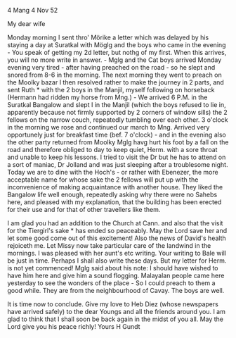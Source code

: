 4 Mang 4 Nov 52

My dear wife

Monday morning I sent thro' Mörike a letter which was delayed by his staying a day at Suratkal with Möglg and the boys who came in the evening - You speak of getting my 2d letter, but nothg of my first. When this arrives, you will no more write in answer. - Mglg and the Cat boys arrived Monday evening very tired - after having preached on the road - so he slept and snored from 8-6 in the morning. The next morning they went to preach on the Moolky bazar I then resolved rather to make the journey in 2 parts, and sent Ruth <Ramav>* with the 2 boys in the Manjil, myself following on horseback (Hermann had ridden my horse from Mng.) - We arrived 6 P.M. in the Suratkal Bangalow and slept I in the Manjil (which the boys refused to lie in, apparently because not firmly supported by 2 corners of window sills) the 2 fellows on the narrow couch, repeatedly tumbling over each other. 3 o'clock in the morning we rose and continued our march to Mng. Arrived very opportunely just for breakfast time (bef. 7 o'clock) - and in the evening also the other party returned from Moolky Mglg havg hurt his foot by a fall on the road and therefore obliged to day to keep quiet, Herm. with a sore throat and unable to keep his lessons. I tried to visit the Dr but he has to attend on a sort of maniac, Dr Jolland and was just sleeping after a troublesome night. Today we are to dine with the Hoch's - or rather with Ebenezer, the more acceptable name for whose sake the 2 fellows will put up with the inconvenience of making acquaintance with another house. They liked the Bangalow life well enough, repeatedly asking why there were no Sahebs here, and pleased with my explanation, that the building has been erected for their use and for that of other travellers like them.

I am glad you had an addition to the Church at Cann. and also that the visit for the Tiergirl's sake <? Rasami Tschiruta?>* has ended so peaceably. May the Lord save her and let some good come out of this excitement! Also the news of David's health rejoiceth me. Let Missy now take particular care of the landwind in the mornings. I was pleased with her aunt's etc writing. Your writing to Bale will be just in time. Perhaps I shall also write these days. But my letter for Herm. is not yet commenced! Mglg said about his note: I should have wished to have him here and give him a sound flogging. 
Malayalan people came here yesterday to see the wonders of the place - So I could preach to them a good while. They are from the neighbourhood of Cavay. The boys are well.

It is time now to conclude. Give my love to Heb Diez (whose newspapers have arrived safely) to the dear Youngs and all the friends around you. I am glad to think that I shall soon be back again in the midst of you all. May the Lord give you his peace richly!
 Yours
 H Gundt

